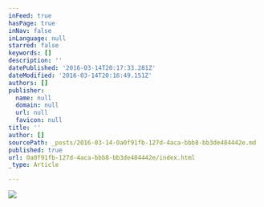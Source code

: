 ```yaml
---
inFeed: true
hasPage: true
inNav: false
inLanguage: null
starred: false
keywords: []
description: ''
datePublished: '2016-03-14T20:17:33.281Z'
dateModified: '2016-03-14T20:16:49.151Z'
authors: []
publisher:
  name: null
  domain: null
  url: null
  favicon: null
title: ''
author: []
sourcePath: _posts/2016-03-14-0a0f91fb-127d-4aca-bbb8-bb3de484442e.md
published: true
url: 0a0f91fb-127d-4aca-bbb8-bb3de484442e/index.html
_type: Article

---
```

![](https://the-grid-user-content.s3-us-west-2.amazonaws.com/7d475273-a07a-4625-9cd1-9f25ca7a96ff.jpg)